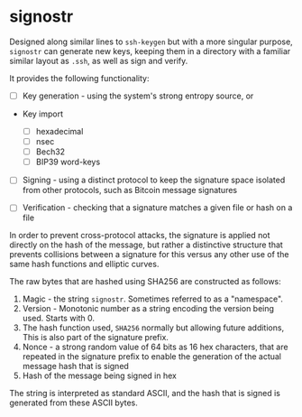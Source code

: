 # signostr

Designed along similar lines to `ssh-keygen` but with a more singular purpose,
`signostr` can generate new keys, keeping them in a directory with a familiar
similar layout as `.ssh`, as well as sign and verify.

It provides the following functionality:

- [ ] Key generation - using the system's strong entropy source, or

- Key import

    - [ ] hexadecimal
    - [ ] nsec
    - [ ] Bech32
    - [ ] BIP39 word-keys

- [ ] Signing - using a distinct protocol to keep the signature space
  isolated from other protocols, such as Bitcoin message signatures

- [ ] Verification - checking that a signature matches a given file or hash on
  a file

In order to prevent cross-protocol attacks, the signature is applied not
directly on the hash of the message, but rather a distinctive structure
that prevents collisions between a signature for this versus any other use
of the same hash functions and elliptic curves.

The raw bytes that are hashed using SHA256 are constructed as follows:

1. Magic - the string `signostr`. Sometimes referred to as a "namespace".
2. Version - Monotonic number as a string encoding the version being used.
   Starts with 0.
3. The hash function used, `SHA256` normally but allowing future additions,
   This is also part of the signature prefix.
4. Nonce - a strong random value of 64 bits as 16 hex
   characters, that are repeated in the signature prefix to enable the
   generation of the actual message hash that is signed
5. Hash of the message being signed in hex

The string is interpreted as standard ASCII, and the hash that is signed is
generated from these ASCII bytes.
